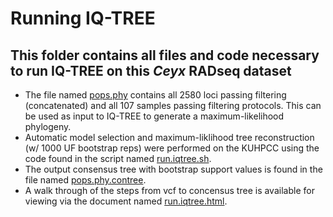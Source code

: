 # Running IQ-TREE

## This folder contains all files and code necessary to run IQ-TREE on this *Ceyx* RADseq dataset

- The file named [pops.phy](https://github.com/DevonDeRaad/nmel.ceyx/blob/main/iqtree/pops.phy) contains all 2580 loci passing filtering (concatenated) and all 107 samples passing filtering protocols. This can be used as input to IQ-TREE to generate a maximum-likelihood phylogeny.
- Automatic model selection and maximum-liklihood tree reconstruction (w/ 1000 UF bootstrap reps) were performed on the KUHPCC using the code found in the script named [run.iqtree.sh](https://github.com/DevonDeRaad/nmel.ceyx/blob/main/iqtree/run.iqtree.sh).
- The output consensus tree with bootstrap support values is found in the file named [pops.phy.contree](https://github.com/DevonDeRaad/nmel.ceyx/blob/main/iqtree/pops.phy.contree).
- A walk through of the steps from vcf to concensus tree is available for viewing via the document named [run.iqtree.html](https://devonderaad.github.io/nmel.ceyx/iqtree/run.iqtree.html).
